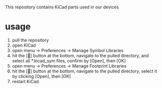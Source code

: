
This repository contains KiCad parts used in our devices

# usage
1. pull the repository
2. open KiCad
3. open menu -> Preferences -> Manage Symbol Libraries
4. hit the [📁] button at the bottom, navigate to the pulled directory, and select all *.kicad_sym files, confirm by [Open], then [OK]
5. open menu -> Preferences -> Manage Footprint Libraries
6. hit the [📁] button at the bottom, navigate to the pulled directory, select it by clicking [Open], then [OK]
7. restart KiCad
